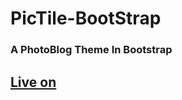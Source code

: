 # PicTile-BootStrap
<p><h3>A PhotoBlog Theme In Bootstrap</h3></p>
<p><h2><a href="http://wolfdale.github.io/Pictile/" target="_blank">Live on</a></h2></p>
